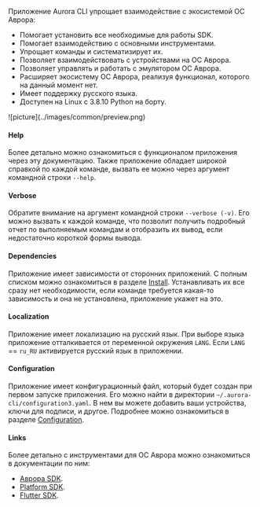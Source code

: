 Приложение Aurora CLI упрощает взаимодействие с экосистемой ОС Аврора:

- Помогает установить все необходимые для работы SDK.
- Помогает взаимодействию с основными инструментами.
- Упрощает команды и систематизирует их.
- Позволяет взаимодействовать с устройствами на ОС Аврора.
- Позволяет управлять и работать с эмулятором ОС Аврора.
- Расширяет экосистему ОС Аврора, реализуя функционал, которого на данный момент нет.
- Имеет поддержку русского языка.
- Доступен на Linux c 3.8.10 Python на борту.

<picture>
    ![picture](../images/common/preview.png)
</picture>

#### Help

Более детально можно ознакомиться с функционалом приложения через эту документацию.
Также приложение обладает широкой справкой по каждой команде,
вызвать ее можно через аргумент командной строки `--help`.

#### Verbose

Обратите внимание на аргумент командной строки `--verbose (-v)`.
Его можно вызвать к каждой команде, что позволит получить подробный отчет
по выполняемым командам и отобразить их вывод,
если недостаточно короткой формы вывода.

#### Dependencies

Приложение имеет зависимости от сторонних приложений.
С полным списком можно ознакомиться в разделе [Install](../install.md/#dependencies).
Устанавливать их все сразу нет необходимости, если команде требуется какая-то зависимость и она не установлена, приложение укажет на это.

#### Localization

Приложение имеет локализацию на русский язык.
При выборе языка приложение отталкивается от переменной окружения `LANG`.
Если `LANG` == `ru_RU` активируется русский язык в приложении.

#### Configuration

Приложение имеет конфигурационный файл, который будет создан при первом запуске приложения.
Его можно найти в директории `~/.aurora-cli/configuration3.yaml`.
В нем вы можете добавить ваши устройства, ключи для подписи, и другое.
Подробнее можно ознакомиться в разделе [Configuration](../config.md).

#### Links

Более детально с инструментами для ОС Аврора можно ознакомиться в документации по ним:

- [Аврора SDK](https://developer.auroraos.ru/doc/software_development/sdk).
- [Platform SDK](https://developer.auroraos.ru/doc/software_development/psdk).
- [Flutter SDK](https://omprussia.gitlab.io/flutter/flutter).

